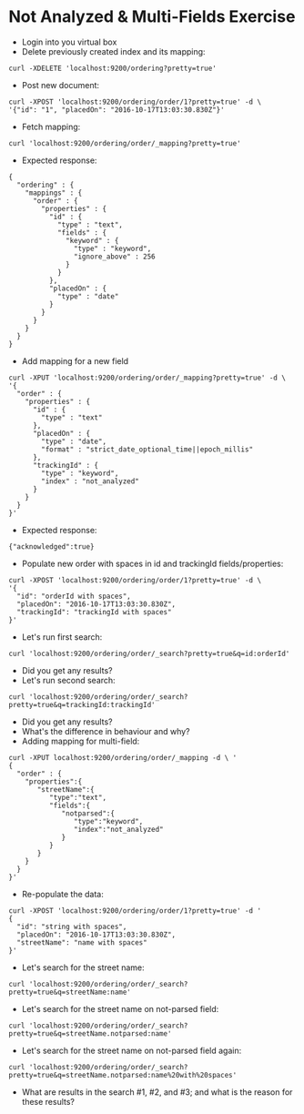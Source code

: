 # Not Analyzed & Multi-Fields Exercise #

* Login into you virtual box
* Delete previously created index and its mapping:
```
curl -XDELETE 'localhost:9200/ordering?pretty=true'
```
* Post new document:
```
curl -XPOST 'localhost:9200/ordering/order/1?pretty=true' -d \
'{"id": "1", "placedOn": "2016-10-17T13:03:30.830Z"}'
```
* Fetch mapping:
```
curl 'localhost:9200/ordering/order/_mapping?pretty=true'
```
* Expected response:
```
{
  "ordering" : {
    "mappings" : {
      "order" : {
        "properties" : {
          "id" : {
            "type" : "text",
            "fields" : {
              "keyword" : {
                "type" : "keyword",
                "ignore_above" : 256
              }
            }
          },
          "placedOn" : {
            "type" : "date"
          }
        }
      }
    }
  }
}
```
* Add mapping for a new field
```
curl -XPUT 'localhost:9200/ordering/order/_mapping?pretty=true' -d \
'{
  "order" : {
    "properties" : {
      "id" : {
        "type" : "text"
      },
      "placedOn" : {
        "type" : "date",
        "format" : "strict_date_optional_time||epoch_millis"
      },
      "trackingId" : {
        "type" : "keyword",
        "index" : "not_analyzed"
      }
    }
  }
}'
```
* Expected response:
```
{"acknowledged":true}
```
* Populate new order with spaces in id and trackingId fields/properties:  
```
curl -XPOST 'localhost:9200/ordering/order/1?pretty=true' -d \
'{
  "id": "orderId with spaces", 
  "placedOn": "2016-10-17T13:03:30.830Z",
  "trackingId": "trackingId with spaces"
}'
```  
* Let's run first search:
```
curl 'localhost:9200/ordering/order/_search?pretty=true&q=id:orderId'
```
* Did you get any results?
* Let's run second search:
```
curl 'localhost:9200/ordering/order/_search?pretty=true&q=trackingId:trackingId'
```
* Did you get any results?  
* What's the difference in behaviour and why?  
* Adding mapping for multi-field:
```
curl -XPUT localhost:9200/ordering/order/_mapping -d \ '
{
  "order" : {
    "properties":{  
       "streetName":{  
          "type":"text",
          "fields":{  
             "notparsed":{  
                "type":"keyword",
                "index":"not_analyzed"
             }
          }
       }
    }
  }
}'
```
* Re-populate the data:
```
curl -XPOST 'localhost:9200/ordering/order/1?pretty=true' -d '
{
  "id": "string with spaces", 
  "placedOn": "2016-10-17T13:03:30.830Z",
  "streetName": "name with spaces"
}'
```
* Let's search for the street name:
```
curl 'localhost:9200/ordering/order/_search?pretty=true&q=streetName:name'
```
* Let's search for the street name on not-parsed field:
```
curl 'localhost:9200/ordering/order/_search?pretty=true&q=streetName.notparsed:name'
```
* Let's search for the street name on not-parsed field again:
```
curl 'localhost:9200/ordering/order/_search?pretty=true&q=streetName.notparsed:name%20with%20spaces'
```
* What are results in the search #1, #2, and #3; and what is the reason for these results?
